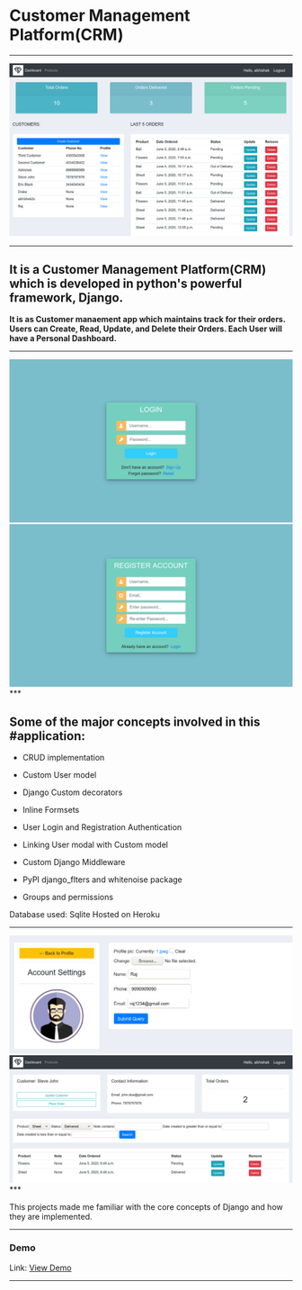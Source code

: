 # Customer Management Platform(CRM)

***
<img src="./README_images/4.png"/>

***

## It is a Customer Management Platform(CRM) which is developed in python's powerful framework, Django.
**It is as Customer manaement app which maintains track for their orders. Users can Create, Read, Update, and Delete their Orders. Each User will have a Personal Dashboard.**

***
<img src="./README_images/1.png"/>
<img src="./README_images/2.png"/>
***



## Some of the major concepts involved in this #application:

* CRUD implementation

* Custom User model

* Django Custom decorators

* Inline Formsets

* User Login and Registration Authentication

* Linking User modal with Custom model

* Custom Django Middleware

* PyPI django_flters and whitenoise package

* Groups and permissions

Database used: Sqlite
Hosted on Heroku


***
<img src="./README_images/3.png"/>
<img src="./README_images/5.png"/>
***



This projects made me familiar with the core concepts of Django and how they are implemented.

***

### Demo
Link: <a href="https://my-first-app-crm.herokuapp.com">View Demo<a/>

***
